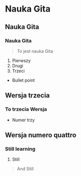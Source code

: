 # Nauka Gita
## Nauka Gita
### Nauka Gita

>To jest nauka Gita

1. Pierwszy
2. Drugi
  1. Trzeci


- Bullet point

## Wersja trzecia
### To trzecia Wersja
- Numer trzy


## Wersja numero quattro
### Still learning

1. Still
>And Still
